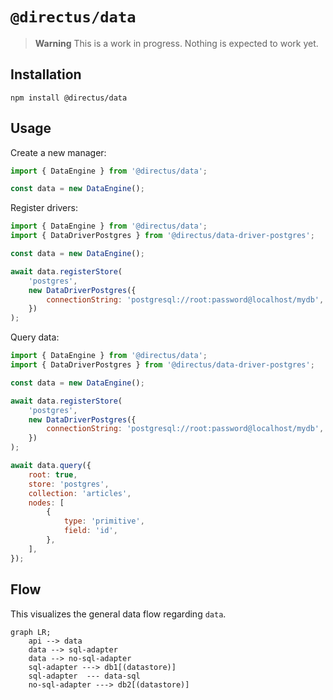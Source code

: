 # `@directus/data`

> **Warning** This is a work in progress. Nothing is expected to work yet.

## Installation

```
npm install @directus/data
```

## Usage

Create a new manager:

```js
import { DataEngine } from '@directus/data';

const data = new DataEngine();
```

Register drivers:

```js
import { DataEngine } from '@directus/data';
import { DataDriverPostgres } from '@directus/data-driver-postgres';

const data = new DataEngine();

await data.registerStore(
	'postgres',
	new DataDriverPostgres({
		connectionString: 'postgresql://root:password@localhost/mydb',
	})
);
```

Query data:

```js
import { DataEngine } from '@directus/data';
import { DataDriverPostgres } from '@directus/data-driver-postgres';

const data = new DataEngine();

await data.registerStore(
	'postgres',
	new DataDriverPostgres({
		connectionString: 'postgresql://root:password@localhost/mydb',
	})
);

await data.query({
	root: true,
	store: 'postgres',
	collection: 'articles',
	nodes: [
		{
			type: 'primitive',
			field: 'id',
		},
	],
});
```

## Flow

This visualizes the general data flow regarding `data`.

```mermaid
graph LR;
    api --> data
    data --> sql-adapter
    data --> no-sql-adapter
	sql-adapter ---> db1[(datastore)]
	sql-adapter  --- data-sql
	no-sql-adapter ---> db2[(datastore)]
```
